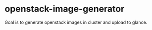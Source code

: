 # openstack-image-generator
Goal is to generate openstack images in cluster and upload to glance.


